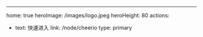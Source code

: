 ---
home: true
heroImage: /images/logo.jpeg
heroHeight: 80
actions:
  - text: 快速进入
    link: /node/cheerio
    type: primary
